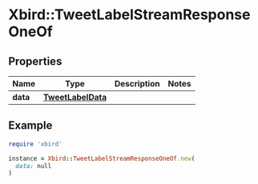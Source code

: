 # Xbird::TweetLabelStreamResponseOneOf

## Properties

| Name | Type | Description | Notes |
| ---- | ---- | ----------- | ----- |
| **data** | [**TweetLabelData**](TweetLabelData.md) |  |  |

## Example

```ruby
require 'xbird'

instance = Xbird::TweetLabelStreamResponseOneOf.new(
  data: null
)
```

